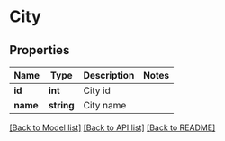 # City

## Properties
Name | Type | Description | Notes
------------ | ------------- | ------------- | -------------
**id** | **int** | City id | 
**name** | **string** | City name | 

[[Back to Model list]](../../README.md#documentation-for-models) [[Back to API list]](../../README.md#documentation-for-api-endpoints) [[Back to README]](../../README.md)

